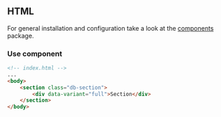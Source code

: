## HTML

For general installation and configuration take a look at the [components](https://www.npmjs.com/package/@db-ui/components) package.

### Use component

```html index.html
<!-- index.html -->
...
<body>
	<section class="db-section">
		<div data-variant="full">Section</div>
	</section>
</body>
```
